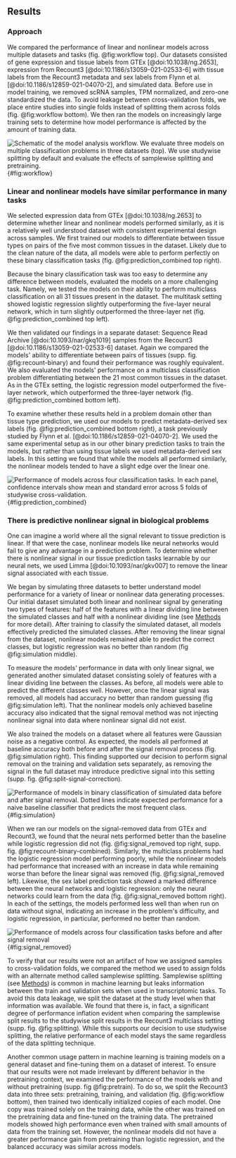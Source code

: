 ## Results 

### Approach 
We compared the performance of linear and nonlinear models across multiple datasets and tasks (fig. @fig:workflow top).
Our datasets consisted of gene expression and tissue labels from GTEx [@doi:10.1038/ng.2653], expression from Recount3 [@doi:10.1186/s13059-021-02533-6] with tissue labels from the Recount3 metadata and sex labels from Flynn et al. [@doi:10.1186/s12859-021-04070-2], and simulated data.
Before use in model training, we removed scRNA samples, TPM normalized, and zero-one standardized the data.
To avoid leakage between cross-validation folds, we place entire studies into single folds instead of splitting them across folds (fig. @fig:workflow bottom).
We then ran the models on increasingly large training sets to determine how model performance is affected by the amount of training data.

![
Schematic of the model analysis workflow. We evaluate three models on multiple classification problems in three datasets (top). We use studywise splitting by default and evaluate the effects of samplewise splitting and pretraining.
](./images/workflow.svg "Workflow diagram"){#fig:workflow}


### Linear and nonlinear models have similar performance in many tasks
We selected expression data from GTEx [@doi:10.1038/ng.2653] to determine whether linear and nonlinear models performed similarly, as it is a relatively well understood dataset with consistent experimental design across samples.
We first trained our models to differentiate between tissue types on pairs of the five most common tissues in the dataset.
Likely due to the clean nature of the data, all models were able to perform perfectly on these binary classification tasks (fig. @fig:prediction_combined top right).

Because the binary classification task was too easy to determine any difference between models, evaluated the models on a more challenging task.
Namely, we tested the models on their ability to perform multiclass classification on all 31 tissues present in the dataset.
The multitask setting showed logistic regression slightly outperforming the five-layer neural network, which in turn slightly outperformed the three-layer net (fig. @fig:prediction_combined top left).

We then validated our findings in a separate dataset: Sequence Read Archive [@doi:10.1093/nar/gkq1019] samples from the Recount3 [@doi:10.1186/s13059-021-02533-6] dataset.
Again we compared the models' ability to differentiate between pairs of tissues (supp. fig. @fig:recount-binary) and found their performance was roughly equivalent.
We also evaluated the models' performance on a multiclass classification problem differentiating between the 21 most common tissues in the dataset.
As in the GTEx setting, the logistic regression model outperformed the five-layer network, which outperformed the three-layer network (fig. @fig:prediction_combined bottom left).

To examine whether these results held in a problem domain other than tissue type prediction, we used our models to predict metadata-derived sex labels (fig. @fig:prediction_combined bottom right), a task previously studied by Flynn et al. [@doi:10.1186/s12859-021-04070-2].
We used the same experimental setup as in our other binary prediction tasks to train the models, but rather than using tissue labels we used metadata-derived sex labels.
In this setting we found that while the models all performed similarly, the nonlinear models tended to have a slight edge over the linear one.

![
Performance of models across four classification tasks. In each panel, confidence intervals show mean and standard error across 5 folds of studywise cross-validation.
](./images/full_signal_combined.svg ){#fig:prediction_combined}

### There is predictive nonlinear signal in biological problems
One can imagine a world where all the signal relevant to tissue prediction is linear.
If that were the case, nonlinear models like neural networks would fail to give any advantage in a prediction problem.
To determine whether there is nonlinear signal in our tissue prediction tasks learnable by our neural nets, we used Limma [@doi:10.1093/nar/gkv007] to remove the linear signal associated with each tissue.

We began by simulating three datasets to better understand model performance for a variety of linear or nonlinear data generating processes.
Our initial dataset simulated both linear and nonlinear signal by generating two types of features: half of the features with a linear dividing line between the simulated classes and half with a nonlinear dividing line (see [Methods](#methods) for more detail).
After training to classify the simulated dataset, all models effectively predicted the simulated classes.
After removing the linear signal from the dataset, nonlinear models remained able to predict the correct classes, but logistic regression was no better than random (fig @fig:simulation middle).

To measure the models' performance in data with only linear signal, we generated another simulated dataset consisting solely of features with a linear dividing line between the classes.
As before, all models were able to predict the different classes well.
However, once the linear signal was removed, all models had accuracy no better than random guessing (fig @fig:simulation left).
That the nonlinear models only achieved baseline accuracy also indicated that the signal removal method was not injecting nonlinear signal into data where nonlinear signal did not exist.

We also trained the models on a dataset where all features were Gaussian noise as a negative control.
As expected, the models all performed at baseline accuracy both before and after the signal removal process (fig. @fig:simulation right).
This finding supported our decision to perform signal removal on the training and validation sets separately, as removing the signal in the full dataset may introduce predictive signal into this setting (supp. fig. @fig:split-signal-correction).

![
Performance of models in binary classification of simulated data before and after signal removal. Dotted lines indicate expected performance for a naive baseline classifier that predicts the most frequent class.
](./images/simulated_data_combined.svg ){#fig:simulation}

When we ran our models on the signal-removed data from GTEx and Recount3, we found that the neural nets performed better than the baseline while logistic regression did not (fig. @fig:signal_removed top right, supp. fig. @fig:recount-binary-combined).
Similarly, the multiclass problems had the logistic regression model performing poorly, while the nonlinear models had performance that increased with an increase in data while remaining worse than before the linear signal was removed (fig. @fig:signal_removed left).
Likewise, the sex label prediction task showed a marked difference between the neural networks and logistic regression: only the neural networks could learn from the data (fig. @fig:signal_removed bottom right).
In each of the settings, the models performed less well than when run on data without signal, indicating an increase in the problem's difficulty, and logistic regression, in particular, performed no better than random.

![
Performance of models across four classification tasks before and after signal removal
](./images/signal_removed_combined.svg ){#fig:signal_removed}

To verify that our results were not an artifact of how we assigned samples to cross-validation folds, we compared the method we used to assign folds with an alternate method called samplewise splitting.
Samplewise splitting (see [Methods](#methods)) is common in machine learning but leaks information between the train and validation sets when used in transcriptomic tasks.
To avoid this data leakage, we split the dataset at the study level when that information was available.
We found that there is, in fact, a significant degree of performance inflation evident when comparing the samplewise split results to the studywise split results in the Recount3 multiclass setting (supp. fig. @fig:splitting).
While this supports our decision to use studywise splitting, the relative performance of each model stays the same regardless of the data splitting technique.

Another common usage pattern in machine learning is training models on a general dataset and fine-tuning them on a dataset of interest.
To ensure that our results were not made irrelevant by different behavior in the pretraining context, we examined the performance of the models with and without pretraining (supp. fig @fig:pretrain).
To do so, we split the Recount3 data into three sets: pretraining, training, and validation (fig. @fig:workflow bottom), then trained two identically initialized copies of each model.
One copy was trained solely on the training data, while the other was trained on the pretraining data and fine-tuned on the training data.
The pretrained models showed high performance even when trained with small amounts of data from the training set.
However, the nonlinear models did not have a greater performance gain from pretraining than logistic regression, and the balanced accuracy was similar across models.
